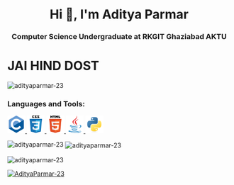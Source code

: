 <!-- contributed by @abhishek-kumar-21 -->


<h1 align="center">Hi 👋, I'm Aditya Parmar</h1>
<h3 align="center">Computer Science Undergraduate at RKGIT Ghaziabad AKTU</h3>
<h1> JAI HIND DOST</h1>
<p align="left"> <img src="https://komarev.com/ghpvc/?username=adityaparmar-23&label=Profile%20views&color=0e75b6&style=flat" alt="adityaparmar-23" /> </p>

<p align="left">
</p>

<h3 align="left">Languages and Tools:</h3>
<p align="left"> <a href="https://www.cprogramming.com/" target="_blank" rel="noreferrer"> <img src="https://raw.githubusercontent.com/devicons/devicon/master/icons/c/c-original.svg" alt="c" width="40" height="40"/> </a> <a href="https://www.w3schools.com/css/" target="_blank" rel="noreferrer"> <img src="https://raw.githubusercontent.com/devicons/devicon/master/icons/css3/css3-original-wordmark.svg" alt="css3" width="40" height="40"/> </a> <a href="https://www.w3.org/html/" target="_blank" rel="noreferrer"> <img src="https://raw.githubusercontent.com/devicons/devicon/master/icons/html5/html5-original-wordmark.svg" alt="html5" width="40" height="40"/> </a> <a href="https://www.java.com" target="_blank" rel="noreferrer"> <img src="https://raw.githubusercontent.com/devicons/devicon/master/icons/java/java-original.svg" alt="java" width="40" height="40"/> </a> <a href="https://www.python.org" target="_blank" rel="noreferrer"> <img src="https://raw.githubusercontent.com/devicons/devicon/master/icons/python/python-original.svg" alt="python" width="40" height="40"/> </a> </p>

<p><img align="left" src="https://github-readme-stats.vercel.app/api/top-langs?username=adityaparmar-23&show_icons=true&locale=en&layout=compact" alt="adityaparmar-23" /></p>

<p>&nbsp;<img align="center" src="https://github-readme-stats.vercel.app/api?username=adityaparmar-23&show_icons=true&locale=en" alt="adityaparmar-23" /></p>

<p><img align="center" src="https://github-readme-streak-stats.herokuapp.com/?user=adityaparmar-23&" alt="adityaparmar-23" /></p>


<p align="left"> <a href="https://github.com/ryo-ma/github-profile-trophy"><img src="https://github-profile-trophy.vercel.app/?username=abhishek-kumar-21" alt="AdityaParmar-23" /></a> </p>


 





